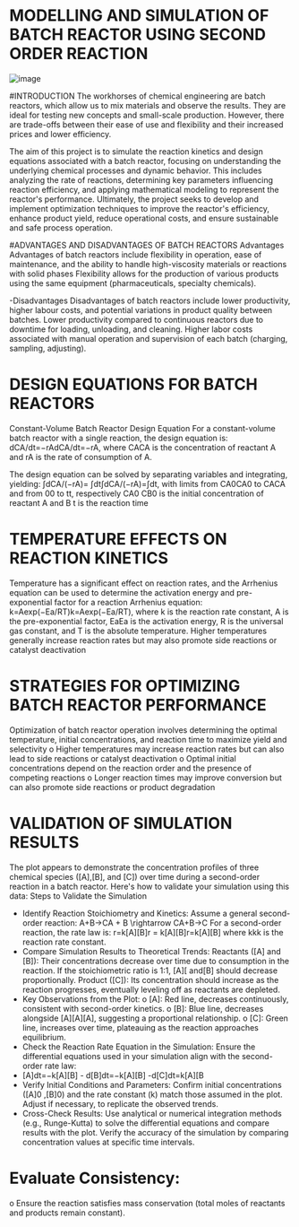 # MODELLING AND SIMULATION OF BATCH REACTOR USING SECOND ORDER REACTION
![image](https://github.com/user-attachments/assets/073ad8db-183c-42ec-92cf-74e89de27f08)

#INTRODUCTION
The workhorses of chemical engineering are batch reactors, which allow us to mix materials and observe the results. They are ideal for testing new concepts and small-scale production. However, there are trade-offs between their ease of use and flexibility and their increased prices and lower efficiency. 

The aim of this project is to simulate the reaction kinetics and design equations associated with a batch reactor, focusing on understanding the underlying chemical processes and dynamic behavior. This includes analyzing the rate of reactions, determining key parameters influencing reaction efficiency, and applying mathematical modeling to represent the reactor's performance. Ultimately, the project seeks to develop and implement optimization techniques to improve the reactor's efficiency, enhance product yield, reduce operational costs, and ensure sustainable and safe process operation.

#ADVANTAGES AND DISADVANTAGES OF BATCH REACTORS
Advantages
Advantages of batch reactors include flexibility in operation, ease of maintenance, 
and the ability to handle high-viscosity materials or reactions with solid phases
Flexibility allows for the production of various products using the same equipment (pharmaceuticals, specialty chemicals).

-Disadvantages
Disadvantages of batch reactors include lower productivity, higher labour costs, and potential variations in product quality between batches.
Lower productivity compared to continuous reactors due to downtime for loading, unloading, and cleaning.
Higher labor costs associated with manual operation and supervision of each batch (charging, sampling, adjusting).

# DESIGN EQUATIONS FOR BATCH REACTORS
Constant-Volume Batch Reactor Design Equation
For a constant-volume batch reactor with a single reaction, the design equation is: dCA/dt=−rAdCA/dt=−rA, where CACA is the concentration of reactant A and rA is the rate of consumption of A.

The design equation can be solved by separating variables and integrating, yielding: ∫dCA/(−rA)= ∫dt∫dCA/(−rA)=∫dt, with limits from CA0CA0 to CACA and from 00 to tt, respectively
	CA0 CB0 is the initial concentration of reactant A and B
  t is the reaction time
 # TEMPERATURE EFFECTS ON REACTION KINETICS
  Temperature has a significant effect on reaction rates, and the Arrhenius equation can be used to determine the activation energy and pre-exponential factor for a reaction
Arrhenius equation: k=Aexp(−Ea/RT)k=Aexp(−Ea/RT), where k is the reaction rate constant, A is the pre-exponential factor, EaEa is the activation energy, R is the 
universal gas constant, and T is the absolute temperature.
Higher temperatures generally increase reaction rates but may also promote side reactions or catalyst deactivation

# STRATEGIES FOR OPTIMIZING BATCH REACTOR PERFORMANCE
Optimization of batch reactor operation involves determining the optimal temperature, initial concentrations, and reaction time to maximize yield and selectivity
o	Higher temperatures may increase reaction rates but can also lead to side reactions or catalyst deactivation
o	Optimal initial concentrations depend on the reaction order and the presence of competing reactions
o	Longer reaction times may improve conversion but can also promote side reactions or product degradation

# VALIDATION OF SIMULATION RESULTS
 
The plot appears to demonstrate the concentration profiles of three chemical species ([A],[B], and [C]) over time during a second-order reaction in a batch reactor. Here's how to validate your simulation using this data:
Steps to Validate the Simulation
 - Identify Reaction Stoichiometry and Kinetics:
	Assume a general second-order reaction: A+B→CA + B \rightarrow CA+B→C
	For a second-order reaction, the rate law is: r=k[A][B]r = k[A][B]r=k[A][B] where kkk is the reaction rate constant.
- Compare Simulation Results to Theoretical Trends:
  Reactants ([A] and [B]):
  Their concentrations decrease over time due to consumption in the reaction.
	If the stoichiometric ratio is 1:1, [A][ and[B] should decrease proportionally.
	Product ([C]):
  Its concentration should increase as the reaction progresses, eventually leveling off as reactants are depleted.
-	Key Observations from the Plot:
o	[A]: Red line, decreases continuously, consistent with second-order kinetics.
o	[B]: Blue line, decreases alongside [A][A][A], suggesting a proportional relationship.
o	[C]: Green line, increases over time, plateauing as the reaction approaches equilibrium.
  - Check the Reaction Rate Equation in the Simulation:
	Ensure the differential equations used in your simulation align with the second-order rate law: 
   - [A]dt=−k[A][B]
    - d[B]dt=−k[A][B]
    -d[C]dt=k[A][B
  - Verify Initial Conditions and Parameters:
	Confirm initial concentrations ([A]0 ,[B]0) and the rate constant (k) match those assumed in the plot.
	Adjust if necessary, to replicate the observed trends.
-	Cross-Check Results:
	Use analytical or numerical integration methods (e.g., Runge-Kutta) to solve the differential equations and compare results with the plot.
	Verify the accuracy of the simulation by comparing concentration values at specific time intervals.
  # Evaluate Consistency:
o	Ensure the reaction satisfies mass conservation (total moles of reactants and products remain constant).
